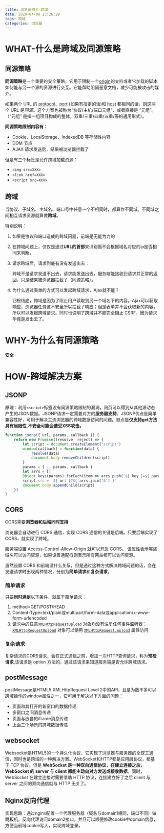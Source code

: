 ```yaml
---
title: 浏览器相关-跨域
date: 2020-04-09 23:26:29
tags: 跨域
categories: 浏览器
---
```


# WHAT-什么是跨域及同源策略

## 同源策略

**同源策略**是一个重要的安全策略，它用于限制一个[origin](https://developer.mozilla.org/zh-CN/docs/Glossary/源)的文档或者它加载的脚本如何能与另一个源的资源进行交互。它能帮助阻隔恶意文档，减少可能被攻击的媒介。

如果两个 URL 的 [protocol](https://developer.mozilla.org/zh-CN/docs/Glossary/Protocol)、[port](https://developer.mozilla.org/en-US/docs/Glossary/port) (如果有指定的话)和 [host](https://developer.mozilla.org/en-US/docs/Glossary/host) 都相同的话，则这两个 URL 是*同源*。这个方案也被称为“协议/主机/端口元组”，或者直接是 “元组”。（“元组” 是指一组项目构成的整体，双重/三重/四重/五重/等的通用形式）。

**同源策略限制内容有：**

- Cookie、LocalStorage、IndexedDB 等存储性内容
- DOM 节点
- AJAX 请求发送后，结果被浏览器拦截了

但是有三个标签是允许跨域加载资源：

- `<img src=XXX>`
- `<link href=XXX>`
- `<script src=XXX>`

## 跨域

当协议、子域名、主域名、端口号中任意一个不相同时，都算作不同域。不同域之间相互请求资源就算做**跨域**。

特别说明：

1. 如果是协议和端口造成的跨域问题，前端是无能为力的

2. 在跨域问题上，仅仅是通过**URL的首部**来识别而不会根据域名对应的ip是否相同来判断。

3. 请求跨域后，请求到底有没有发送出去：

   跨域不是请求发送不出去，请求能发送出去，服务端能接收到请求并正常的返回，只是结果被浏览器拦截了（同源策略）。

4. 为什么通过表单的方式可以发起跨域请求，Ajax就不能？

   归根结底，跨域是因为了阻止用户读取到另一个域名下的内容，Ajax可以获取响应，浏览器任务这不安全所以拦截了响应；但是表单并不会获取新的内容，所以可以发起跨域请求。同时也说明了跨域并不能完全阻止 CSRF，因为请求毕竟是发出去了。

# WHY-为什么有同源策略

**安全**

# HOW-跨域解决方案

## JSONP

原理：利用`<script>`标签没有同源策略限制的漏洞，网页可以得到从其他源动态产生的JSON数据。JSONP请求一定需要对方的**服务器支持**。JSONP优点是简单兼容性好，可用于解决主流浏览器的跨域数据访问的问题。缺点是**仅支持get方法具有局限性,不安全可能会遭受XSS攻击。**

```js
function jsonp({ url, params, callback }) {
    return new Promise((resolve, reject) => {
        let script = document.createElement("script")
        window[callback] = function(data) {
            resolve(data)
            document.body.removeChildren(script)
        }
        params = { ...params, callback }
        let arrs = []
        Object.keys(params).forEach(item => arrs.push(`${ key }=${ params[key] }`))
        script.src = `${ url }?${ arrs.join('&') }`
        document.body.appendChild(script)
    })
}
```

## CORS

CORS需要**浏览器和后端同时支持**

浏览器会自动进行 CORS 通信，实现 CORS 通信的关键是后端。只要后端实现了 CORS，就实现了跨域。

服务端设置 Access-Control-Allow-Origin 就可以开启 CORS。 该属性表示哪些域名可以访问资源，如果设置通配符则表示所有网站都可以访问资源。

虽然设置 CORS 和前端没什么关系，但是通过这种方式解决跨域问题的话，会在发送请求时出现两种情况，分别为**简单请求**和**复杂请求**。

### 简单请求

只要**同时满足**以下条件，就属于简单请求：

1. method=GET/POST/HEAD
2. Content-Type=text/plain或multipart/form-data或application/x-www-form-urlencoded
3. 请求中的任意[`XMLHttpRequestUpload`](https://developer.mozilla.org/zh-CN/docs/Web/API/XMLHttpRequestUpload) 对象均没有注册任何事件监听器；[`XMLHttpRequestUpload`](https://developer.mozilla.org/zh-CN/docs/Web/API/XMLHttpRequestUpload) 对象可以使用 [`XMLHttpRequest.upload`](https://developer.mozilla.org/zh-CN/docs/Web/API/XMLHttpRequest/upload) 属性访问

### 复杂请求

 复杂请求的CORS请求，会在正式通信之前，增加一次HTTP查询请求，称为**预检请求**,该请求是 option 方法的，通过该请求来知道服务端是否允许跨域请求。

## postMessage

postMessage是HTML5 XMLHttpRequest Level 2中的API，且是为数不多可以跨域操作的window属性之一，它可用于解决以下方面的问题：

- 页面和其打开的新窗口的数据传递
- 多窗口之间消息传递
- 页面与嵌套的iframe消息传递
- 上面三个场景的跨域数据传递

## websocket

Websocket是HTML5的一个持久化协议，它实现了浏览器与服务器的全双工通信，同时也是跨域的一种解决方案。WebSocket和HTTP都是应用层协议，都基于 TCP 协议。但是 **WebSocket 是一种双向通信协议，在建立连接之后，WebSocket 的 server 与 client 都能主动向对方发送或接收数据**。同时，WebSocket 在建立连接时需要借助 HTTP 协议，连接建立好了之后 client 与 server 之间的双向通信就与 HTTP 无关了。

## Nginx反向代理

实现思路：通过nginx配置一个代理服务器（域名与domain1相同，端口不同）做跳板机，反向代理访问domain2接口，并且可以顺便修改cookie中domain信息，方便当前域cookie写入，实现跨域登录。